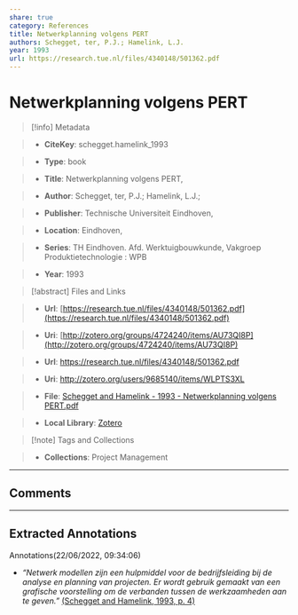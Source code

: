 ```yaml
---
share: true
category: References
title: Netwerkplanning volgens PERT
authors: Schegget, ter, P.J.; Hamelink, L.J.
year: 1993
url: https://research.tue.nl/files/4340148/501362.pdf
---
```

  
# Netwerkplanning volgens PERT  
  
> [!info] Metadata  
> - **CiteKey**: schegget.hamelink_1993  
> - **Type**: book  
> - **Title**: Netwerkplanning volgens PERT,   
> - **Author**: Schegget, ter, P.J.; Hamelink, L.J.;    
> - **Publisher**: Technische Universiteit Eindhoven,  
> - **Location**: Eindhoven,  
> - **Series**: TH Eindhoven. Afd. Werktuigbouwkunde, Vakgroep Produktietechnologie : WPB  
> - **Year**: 1993   
  
> [!abstract] Files and Links  
> - **Url**: [https://research.tue.nl/files/4340148/501362.pdf](https://research.tue.nl/files/4340148/501362.pdf)  
> - **Uri**: [http://zotero.org/groups/4724240/items/AU73QI8P](http://zotero.org/groups/4724240/items/AU73QI8P)  
> - **Url**: https://research.tue.nl/files/4340148/501362.pdf  
> - **Uri**: http://zotero.org/users/9685140/items/WLPTS3XL  
> - **File**: [Schegget and Hamelink - 1993 - Netwerkplanning volgens PERT.pdf](file://C:%5CUsers%5C20003936%5CZotero%5Cstorage%5CVSSSMBWC%5CSchegget%2520and%2520Hamelink%2520-%25201993%2520-%2520Netwerkplanning%2520volgens%2520PERT.pdf)  
> - **Local Library**: [Zotero]((zotero://select/library/items/WLPTS3XL))  
  
> [!note] Tags and Collections  
> - **Collections**: Project Management  
  
----  
  
## Comments  
  
  
  
----  
  
## Extracted Annotations  
  
Annotations(22/06/2022, 09:34:06)  
  
- *“Netwerk modellen zijn een hulpmiddel voor de bedrijfsleiding bij de analyse en planning van projecten. Er wordt gebruik gemaakt van een grafische voorstelling om de verbanden tussen de werkzaamheden aan te geven.”* [(Schegget and Hamelink, 1993, p. 4)](zotero://open-pdf/library/items/VSSSMBWC?page=6&annotation=SGPHI2C4)  
  
  
  
